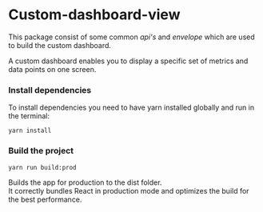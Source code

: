 # Custom-dashboard-view

This package consist of some common _api's_ and _envelope_ which are used to build the custom dashboard.

A custom dashboard enables you to display a specific set of metrics and data points on one screen.

### Install dependencies

To install dependencies you need to have yarn installed globally and run in the terminal:
```
yarn install
```

### Build the project
```
yarn run build:prod
```
Builds the app for production to the dist folder.<br />
It correctly bundles React in production mode and optimizes the build for the best performance.